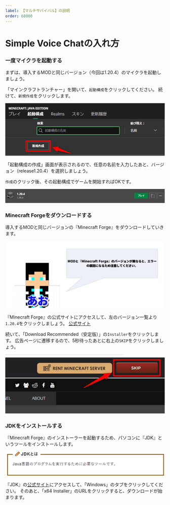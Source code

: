 ```yaml
---
label: 【マルチサバイバル】の説明
order: 68000
---
```

# Simple Voice Chatの入れ方
### 一度マイクラを起動する
まずは、導入するMODと同じバージョン（今回は1.20.4）のマイクラを起動しましょう。

「マインクラフトランチャー」を開いて、`起動構成`をクリックしてください。
続けて、`新規作成`をクリックします。
  
![MOD1](/image/mod1.png)
  
「起動構成の作成」画面が表示されるので、任意の名前を入力したあと、バージョン（release1.20.4）を選択しましょう。

`作成`のクリック後、その起動構成でゲームを開始すればOKです。
  
![mod2](/image/mod2.png)

### Minecraft Forgeをダウンロードする  
導入するMODと同じバージョンの『Minecraft Forge』をダウンロードしていきます。

![ao](/image/mod3.PNG)

『Minecraft Forge』の公式サイトにアクセスして、左のバージョン一覧より`1.20.4`をクリックしましょう。
[公式サイト](https://files.minecraftforge.net/net/minecraftforge/forge/index_1.20.4.html)
  
続いて、「Download Recommended（安定版）」の`Installer`をクリックします。
広告ページに遷移するので、5秒待ったあとに右上の`SKIP`をクリックしましょう。  

![mod4](/image/mod4.png)

### JDKをインストールする
『Minecraft Forge』のインストーラーを起動するため、パソコンに『JDK』というツールをインストールします。
  
![JDK](/image/mod5.png)
  
『JDK』の[公式サイト](https://www.oracle.com/jp/java/technologies/downloads/)にアクセスして、「Windows」のタブをクリックしてください。
そのあと、「x64 Installer」のURLをクリックすると、ダウンロードが始まります。












































